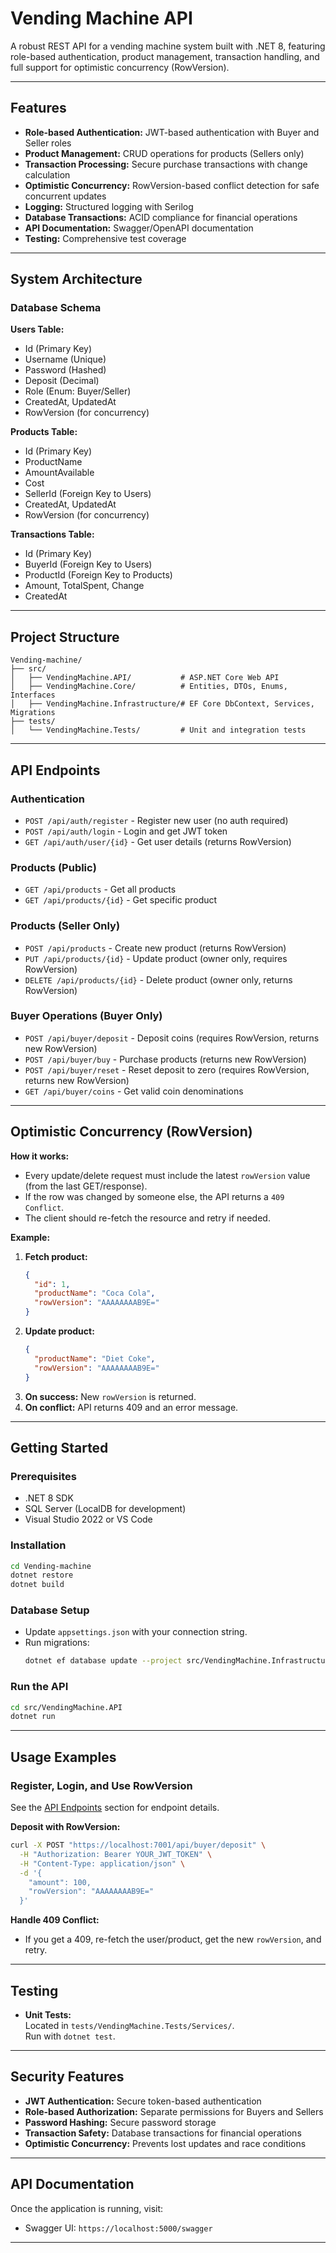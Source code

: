 # Vending Machine API

A robust REST API for a vending machine system built with .NET 8, featuring role-based authentication, product management, transaction handling, and full support for optimistic concurrency (RowVersion).

---

## Features

- **Role-based Authentication:** JWT-based authentication with Buyer and Seller roles
- **Product Management:** CRUD operations for products (Sellers only)
- **Transaction Processing:** Secure purchase transactions with change calculation
- **Optimistic Concurrency:** RowVersion-based conflict detection for safe concurrent updates
- **Logging:** Structured logging with Serilog
- **Database Transactions:** ACID compliance for financial operations
- **API Documentation:** Swagger/OpenAPI documentation
- **Testing:** Comprehensive test coverage

---

## System Architecture

### Database Schema

**Users Table:**
- Id (Primary Key)
- Username (Unique)
- Password (Hashed)
- Deposit (Decimal)
- Role (Enum: Buyer/Seller)
- CreatedAt, UpdatedAt
- RowVersion (for concurrency)

**Products Table:**
- Id (Primary Key)
- ProductName
- AmountAvailable
- Cost
- SellerId (Foreign Key to Users)
- CreatedAt, UpdatedAt
- RowVersion (for concurrency)

**Transactions Table:**
- Id (Primary Key)
- BuyerId (Foreign Key to Users)
- ProductId (Foreign Key to Products)
- Amount, TotalSpent, Change
- CreatedAt

---

## Project Structure

```
Vending-machine/
├── src/
│   ├── VendingMachine.API/           # ASP.NET Core Web API
│   ├── VendingMachine.Core/          # Entities, DTOs, Enums, Interfaces
│   ├── VendingMachine.Infrastructure/# EF Core DbContext, Services, Migrations
├── tests/
│   └── VendingMachine.Tests/         # Unit and integration tests
```

---

## API Endpoints

### Authentication

- `POST /api/auth/register` - Register new user (no auth required)
- `POST /api/auth/login` - Login and get JWT token
- `GET /api/auth/user/{id}` - Get user details (returns RowVersion)

### Products (Public)

- `GET /api/products` - Get all products
- `GET /api/products/{id}` - Get specific product

### Products (Seller Only)

- `POST /api/products` - Create new product (returns RowVersion)
- `PUT /api/products/{id}` - Update product (owner only, requires RowVersion)
- `DELETE /api/products/{id}` - Delete product (owner only, returns RowVersion)

### Buyer Operations (Buyer Only)

- `POST /api/buyer/deposit` - Deposit coins (requires RowVersion, returns new RowVersion)
- `POST /api/buyer/buy` - Purchase products (returns new RowVersion)
- `POST /api/buyer/reset` - Reset deposit to zero (requires RowVersion, returns new RowVersion)
- `GET /api/buyer/coins` - Get valid coin denominations

---

## Optimistic Concurrency (RowVersion)

**How it works:**
- Every update/delete request must include the latest `rowVersion` value (from the last GET/response).
- If the row was changed by someone else, the API returns a `409 Conflict`.
- The client should re-fetch the resource and retry if needed.

**Example:**
1. **Fetch product:**
   ```json
   {
     "id": 1,
     "productName": "Coca Cola",
     "rowVersion": "AAAAAAAAB9E="
   }
   ```
2. **Update product:**
   ```json
   {
     "productName": "Diet Coke",
     "rowVersion": "AAAAAAAAB9E="
   }
   ```
3. **On success:** New `rowVersion` is returned.
4. **On conflict:** API returns 409 and an error message.

---

## Getting Started

### Prerequisites

- .NET 8 SDK
- SQL Server (LocalDB for development)
- Visual Studio 2022 or VS Code

### Installation

```bash
cd Vending-machine
dotnet restore
dotnet build
```

### Database Setup

- Update `appsettings.json` with your connection string.
- Run migrations:
  ```bash
  dotnet ef database update --project src/VendingMachine.Infrastructure --startup-project src/VendingMachine.API
  ```

### Run the API

```bash
cd src/VendingMachine.API
dotnet run
```

---

## Usage Examples

### Register, Login, and Use RowVersion

See the [API Endpoints](#api-endpoints) section for endpoint details.

**Deposit with RowVersion:**
```bash
curl -X POST "https://localhost:7001/api/buyer/deposit" \
  -H "Authorization: Bearer YOUR_JWT_TOKEN" \
  -H "Content-Type: application/json" \
  -d '{
    "amount": 100,
    "rowVersion": "AAAAAAAAB9E="
  }'
```

**Handle 409 Conflict:**
- If you get a 409, re-fetch the user/product, get the new `rowVersion`, and retry.

---

## Testing

- **Unit Tests:**  
  Located in `tests/VendingMachine.Tests/Services/`.  
  Run with `dotnet test`.
---

## Security Features

- **JWT Authentication:** Secure token-based authentication
- **Role-based Authorization:** Separate permissions for Buyers and Sellers
- **Password Hashing:** Secure password storage
- **Transaction Safety:** Database transactions for financial operations
- **Optimistic Concurrency:** Prevents lost updates and race conditions

---

## API Documentation

Once the application is running, visit:

- Swagger UI: `https://localhost:5000/swagger`

---

